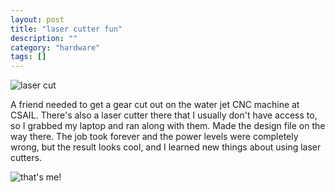 ```yaml
---
layout: post
title: "laser cutter fun"
description: ""
category: "hardware"
tags: []
---
```


![laser cut](http://hackniac.com/images/laser_cutter_fun/laser_cutter_fun.jpg)

A friend needed to get a gear cut out on the water jet CNC machine at CSAIL. There's also a laser cutter there that I usually don't have access to, so I grabbed my laptop and ran along with them. Made the design file on the way there. The job took forever and the power levels were completely wrong, but the result looks cool, and I learned new things about using laser cutters.

![that's me!](http://hackniac.com/images/laser_cutter_fun/me_synth.png)

